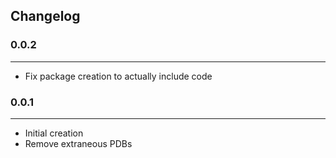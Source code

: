 ## Changelog

### 0.0.2
----

* Fix package creation to actually include code

### 0.0.1
----

* Initial creation
* Remove extraneous PDBs
